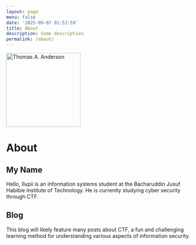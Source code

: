 ```yaml
---
layout: page
menu: false
date: '2025-09-07 01:53:59'
title: About
description: Some description.
permalink: /about/
---
```


<img class="img-rounded" src="/assets/img/uploads/profile.png" alt="Thomas A. Anderson" width="200">

# About

## My Name
Hello, Ilupii is an information systems student at the Bacharuddin Jusuf Habibie Institute of Technology. 
He is currently studying cyber security through CTF.

## Blog
This blog will likely feature many posts about CTF, 
a fun and challenging learning method for understanding various aspects of information security.

